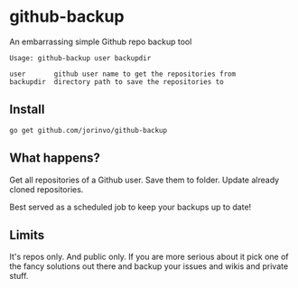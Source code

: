 # github-backup

An embarrassing simple Github repo backup tool

    Usage: github-backup user backupdir

    user       github user name to get the repositories from
    backupdir  directory path to save the repositories to


## Install

    go get github.com/jorinvo/github-backup


## What happens?

Get all repositories of a Github user.
Save them to folder.
Update already cloned repositories.

Best served as a scheduled job to keep your backups up to date!


## Limits

It's repos only. And public only.
If you are more serious about it pick one of the fancy solutions out there
and backup your issues and wikis and private stuff.